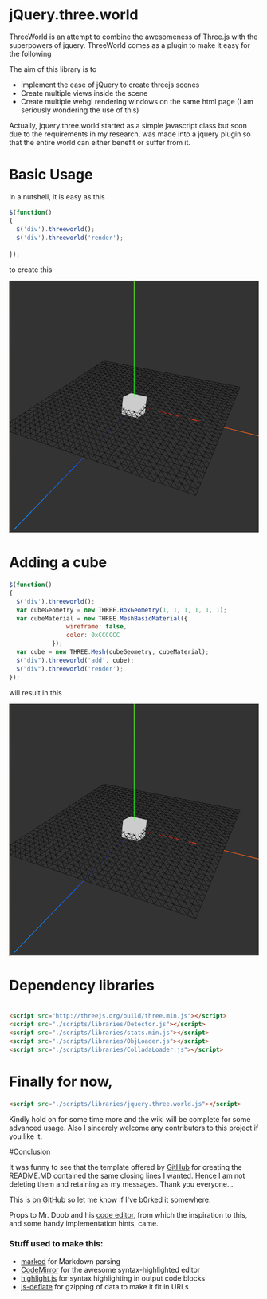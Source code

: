 # jQuery.three.world

ThreeWorld is an attempt to combine the awesomeness of Three.js with the superpowers of jquery. ThreeWorld comes as a plugin to make it easy for the following

The aim of this library is to

 * Implement the ease of jQuery to create threejs scenes
 * Create multiple views inside the scene
 * Create multiple webgl rendering windows on the same html page (I am seriously wondering the use of this)


Actually, jquery.three.world started as a simple javascript class but soon due to the requirements in my research, was made into a jquery plugin so that the entire world can either benefit or suffer from it.

# Basic Usage

In a nutshell, it is easy as this

```javascript
$(function()
{
  $('div').threeworld();
  $('div').threeworld('render');

});
```

to create this


![Alt text](/screenshots/basic.png?raw=true "Basic Usage")

# Adding a cube


```javascript
$(function()
{
  $('div').threeworld();
  var cubeGeometry = new THREE.BoxGeometry(1, 1, 1, 1, 1, 1);
  var cubeMaterial = new THREE.MeshBasicMaterial({
                wireframe: false,
                color: 0xCCCCCC
            });
  var cube = new THREE.Mesh(cubeGeometry, cubeMaterial);
  $("div").threeworld('add', cube);
  $("div").threeworld('render');
});
```

will result in this

![Alt text](/screenshots/addcube.png?raw=true "Basic Usage")

# Dependency libraries

```html

<script src="http://threejs.org/build/three.min.js"></script>
<script src="./scripts/libraries/Detector.js"></script>
<script src="./scripts/libraries/stats.min.js"></script>
<script src="./scripts/libraries/ObjLoader.js"></script>
<script src="./scripts/libraries/ColladaLoader.js"></script>        

```
# Finally for now,
```html
<script src="./scripts/libraries/jquery.three.world.js"></script>
```
Kindly hold on for some time more and the wiki will be complete for some advanced usage. Also I sincerely welcome any contributors to this project if you like it.


#Conclusion

It was funny to see that the template offered by [GitHub](https://github.com/) for creating the README.MD contained the same closing lines I wanted. Hence I am not deleting them and retaining as my messages. Thank you everyone...

This is [on GitHub](https://github.com/jbt/markdown-editor) so let me know if I've b0rked it somewhere.

Props to Mr. Doob and his [code editor](http://mrdoob.com/projects/code-editor/), from which
the inspiration to this, and some handy implementation hints, came.

### Stuff used to make this:

 * [marked](https://github.com/chjj) for Markdown parsing
 * [CodeMirror](http://codemirror.net/) for the awesome syntax-highlighted editor
 * [highlight.js](http://softwaremaniacs.org/soft/highlight/en/) for syntax highlighting in output code blocks
 * [js-deflate](https://github.com/dankogai/js-deflate) for gzipping of data to make it fit in URLs
